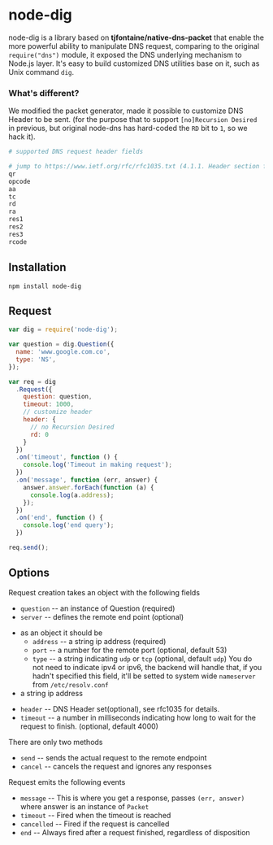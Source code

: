 node-dig
========

node-dig is a library based on **tjfontaine/native-dns-packet** that enable the more powerful ability to manipulate DNS request, comparing to the original `require("dns")` module, it exposed the DNS underlying mechanism to Node.js layer. It's easy to build customized DNS utilities base on it, such as Unix command `dig`.


### What's different?

We modified the packet generator, made it possible to customize DNS Header to be sent. (for the purpose that to support `[no]Recursion Desired` in previous, but original node-dns has hard-coded the `RD` bit to `1`, so we hack it).

```coffee
# supported DNS request header fields

# jump to https://www.ietf.org/rfc/rfc1035.txt (4.1.1. Header section format) for a detail view.
qr
opcode
aa
tc
rd
ra
res1
res2
res3
rcode
```

Installation
------------

```
npm install node-dig
```

Request
-------

```js
var dig = require('node-dig');

var question = dig.Question({
  name: 'www.google.com.co',
  type: 'NS',
});

var req = dig
  .Request({
    question: question,
    timeout: 1000,
    // customize header
    header: {
      // no Recursion Desired
      rd: 0
    }
  })
  .on('timeout', function () {
    console.log('Timeout in making request');
  })
  .on('message', function (err, answer) {
    answer.answer.forEach(function (a) {
      console.log(a.address);
    });
  })
  .on('end', function () {
    console.log('end query');
  })

req.send();
```

Options
-------

Request creation takes an object with the following fields

 * `question` -- an instance of Question (required)
 * `server` -- defines the remote end point (optional)
  - as an object it should be
    * `address` -- a string ip address (required)
    * `port` -- a number for the remote port (optional, default 53)
    * `type` -- a string indicating `udp` or `tcp` (optional, default `udp`)
You do not need to indicate ipv4 or ipv6, the backend will handle that,
if you hadn't specified this field, it'll be setted to system wide `nameserver` from `/etc/resolv.conf`
  - a string ip address
 * `header` -- DNS Header set(optional), see rfc1035 for details.
 * `timeout` -- a number in milliseconds indicating how long to wait for the
request to finish. (optional, default 4000)

There are only two methods

 * `send` -- sends the actual request to the remote endpoint
 * `cancel` -- cancels the request and ignores any responses

Request emits the following events

 * `message` -- This is where you get a response, passes `(err, answer)` where
answer is an instance of `Packet`
 * `timeout` -- Fired when the timeout is reached
 * `cancelled` -- Fired if the request is cancelled
 * `end` -- Always fired after a request finished, regardless of disposition
